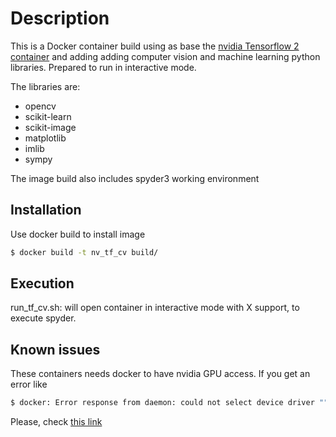 # Description

This is a Docker container build using as base the [nvidia Tensorflow 2 container](https://ngc.nvidia.com/catalog/containers/nvidia:tensorflow "") and adding 
adding computer vision and machine learning python libraries. Prepared to run in interactive mode.

The libraries are:

* opencv
* scikit-learn
* scikit-image
* matplotlib
* imlib
* sympy

The image build also includes spyder3 working environment

## Installation

Use docker build to install image

```bash
$ docker build -t nv_tf_cv build/
```

## Execution
run_tf_cv.sh: will open container in interactive mode with X support, to execute spyder.
    
## Known issues

These containers needs docker to have nvidia GPU access. If you get an error like

``` bash
$ docker: Error response from daemon: could not select device driver "" with capabilities: [[gpu]]
```
Please, check [this link](https://docs.nvidia.com/datacenter/cloud-native/container-toolkit/install-guide.html#docker "")
